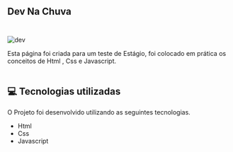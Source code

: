 ## Dev Na Chuva <br/><br/>

![dev](https://user-images.githubusercontent.com/66651121/132107941-bf86fcd9-edfc-4182-86a6-9d84d3416ff2.png)


Esta página foi criada para um teste de Estágio, foi colocado em prática os conceitos de Html , Css e Javascript. <br/> <br/>

## 💻 Tecnologias utilizadas

O Projeto foi desenvolvido utilizando as seguintes tecnologias.

- Html
- Css
- Javascript <br/><br/>


